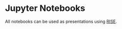 # Jupyter Notebooks

All notebooks can be used as presentations using [RISE](https://damianavila.github.io/RISE/).
